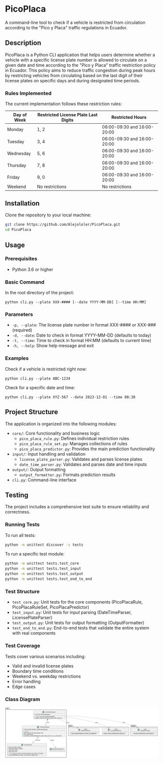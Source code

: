 # PicoPlaca

A command-line tool to check if a vehicle is restricted from circulation according to the "Pico y Placa" traffic regulations in Ecuador.

## Description

PicoPlaca is a Python CLI application that helps users determine whether a vehicle with a specific license plate number is allowed to circulate on a given date and time according to the "Pico y Placa" traffic restriction policy in Ecuador. This policy aims to reduce traffic congestion during peak hours by restricting vehicles from circulating based on the last digit of their license plates on specific days and during designated time periods.

### Rules Implemented

The current implementation follows these restriction rules:

| Day of Week | Restricted License Plate Last Digits | Restricted Hours           |
|-------------|--------------------------------------|----------------------------|
| Monday      | 1, 2                                | 06:00-09:30 and 16:00-20:00 |
| Tuesday     | 3, 4                                | 06:00-09:30 and 16:00-20:00 |
| Wednesday   | 5, 6                                | 06:00-09:30 and 16:00-20:00 |
| Thursday    | 7, 8                                | 06:00-09:30 and 16:00-20:00 |
| Friday      | 9, 0                                | 06:00-09:30 and 16:00-20:00 |
| Weekend     | No restrictions                     | No restrictions            |

## Installation

Clone the repository to your local machine:

```bash
git clone https://github.com/Alejololer/PicoPlaca.git
cd PicoPlaca
```

## Usage

### Prerequisites

- Python 3.6 or higher

### Basic Command

In the root directory of the project:

```
python cli.py --plate XXX-#### [--date YYYY-MM-DD] [--time HH:MM]
```

### Parameters

- `-p, --plate`: The license plate number in format XXX-#### or XXX-### (required)
- `-d, --date`: Date to check in format YYYY-MM-DD (defaults to today)
- `-t, --time`: Time to check in format HH:MM (defaults to current time)
- `-h, --help`: Show help message and exit

### Examples

Check if a vehicle is restricted right now:
```
python cli.py --plate ABC-1234
```

Check for a specific date and time:
```
python cli.py --plate XYZ-567 --date 2023-12-01 --time 08:30
```

## Project Structure

The application is organized into the following modules:

- `core/`: Core functionality and business logic
  - `pico_placa_rule.py`: Defines individual restriction rules
  - `pico_placa_rule_set.py`: Manages collections of rules
  - `pico_placa_predictor.py`: Provides the main prediction functionality
- `input/`: Input handling and validation
  - `license_plate_parser.py`: Validates and parses license plates
  - `date_time_parser.py`: Validates and parses date and time inputs
- `output/`: Output formatting
  - `output_formatter.py`: Formats prediction results
- `cli.py`: Command-line interface

## Testing

The project includes a comprehensive test suite to ensure reliability and correctness.

### Running Tests

To run all tests:

```bash
python -m unittest discover -s tests
```

To run a specific test module:

```bash
python -m unittest tests.test_core
python -m unittest tests.test_input
python -m unittest tests.test_output
python -m unittest tests.test_end_to_end
```

### Test Structure

- `test_core.py`: Unit tests for the core components (PicoPlacaRule, PicoPlacaRuleSet, PicoPlacaPredictor)
- `test_input.py`: Unit tests for input parsing (DateTimeParser, LicensePlateParser)
- `test_output.py`: Unit tests for output formatting (OutputFormatter)
- `test_end_to_end.py`: End-to-end tests that validate the entire system with real components

### Test Coverage

Tests cover various scenarios including:
- Valid and invalid license plates
- Boundary time conditions
- Weekend vs. weekday restrictions
- Error handling
- Edge cases

### Class Diagram

![Class Diagram](img/ClassDiagram.svg)